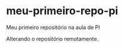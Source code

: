 # meu-primeiro-repo-pi
Meu primeiro repositório na aula de PI

Alterando o repositório remotamente.
